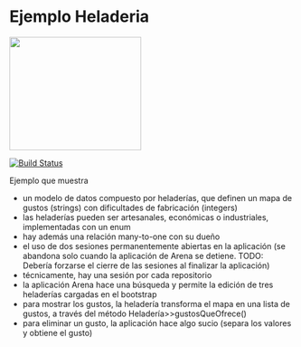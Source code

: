 # Ejemplo Heladeria

<img src="https://cloud.githubusercontent.com/assets/4549002/25146661/10c0a8ec-244b-11e7-9d7e-34bda327bb33.png" height="200" width="233"/>

[![Build Status](https://travis-ci.org/uqbar-project/eg-heladeria-hibernate-xtend.svg?branch=master)](https://travis-ci.org/uqbar-project/eg-heladeria-hibernate-xtend) 

Ejemplo que muestra 

* un modelo de datos compuesto por heladerías, que definen un mapa de gustos (strings) con dificultades de fabricación (integers)
* las heladerías pueden ser artesanales, económicas o industriales, implementadas con un enum
* hay además una relación many-to-one con su dueño
* el uso de dos sesiones permanentemente abiertas en la aplicación (se abandona solo cuando la aplicación de Arena se detiene. TODO: Debería forzarse el cierre de las sesiones al finalizar la aplicación)
* técnicamente, hay una sesión por cada repositorio
* la aplicación Arena hace una búsqueda y permite la edición de tres heladerías cargadas en el bootstrap
* para mostrar los gustos, la heladería transforma el mapa en una lista de gustos, a través del método Heladería>>gustosQueOfrece()
* para eliminar un gusto, la aplicación hace algo sucio (separa los valores y obtiene el gusto)


